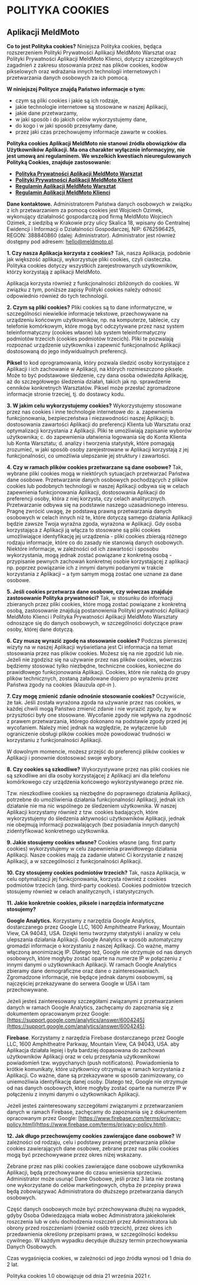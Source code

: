 # POLITYKA COOKIES

## Aplikacji MeldMoto

**Co to jest Polityka cookies?**
Niniejsza Polityka cookies, będąca rozszerzeniem Polityki Prywatności Aplikacji MeldMoto Warsztat oraz Polityki Prywatności Aplikacji MeldMoto Klienci, dotyczy szczegółowych zagadnień z zakresu stosowania przez nas plików cookies, kodów pikselowych oraz wdrażania innych technologii internetowych i przetwarzania danych osobowych za ich pomocą.

**W niniejszej Polityce znajdą Państwo informacje o tym:**
* czym są pliki cookies i jakie są ich rodzaje,
* jakie technologie internetowe są stosowane w naszej Aplikacji,
* jakie dane przetwarzamy,
* w jaki sposób i do jakich celów wykorzystujemy dane,
* do kogo i w jaki sposób przesyłamy dane,
* przez jaki czas przechowujemy informacje zawarte w cookies.

**Polityka cookies Aplikacji MeldMoto nie stanowi źródła obowiązków dla Użytkowników Aplikacji. Ma ona charakter wyłącznie informacyjny, nie jest umową ani regulaminem. We wszelkich kwestiach nieuregulowanych Polityką Cookies, znajduje zastosowanie:**

- [**Polityka Prywatności Aplikacji MeldMoto Warsztat** ](https://meldmoto.github.io/terms_and_conditions/docs_mobile_app/polityka-prywatnosci-warsztat)
-  [**Polityki Prywatności Aplikacji MeldMoto Klient**](https://meldmoto.github.io/terms_and_conditions/docs_mobile_app/polityka-prywatnosci-klient)
-  [**Regulamin Aplikacji MeldMoto Warsztat**](hhttps://meldmoto.github.io/terms_and_conditions/docs_mobile_app/regulamin-warsztat)
- [**Regulamin Aplikacji MeldMoto Klienci** ](https://meldmoto.github.io/terms_and_conditions/docs_mobile_app/regulamin-klient)

**Dane kontaktowe.**
Administratorem Państwa danych osobowych w związku z ich przetwarzaniem za pomocą cookies jest Wojciech Ozimek, wykonujący działalność gospodarczą pod firmą MeldMoto Wojciech Ozimek, z siedzibą w Krakowie przy ulicy Skalica 18, wpisany do Centralnej Ewidencji i Informacji o Działalności Gospodarczej, NIP: 6762596425, REGON: 388840860 (dalej: Administrator). Administrator jest również dostępny pod adresem: <hello@meldmoto.pl>.

**1. Czy nasza Aplikacja korzysta z cookies?**
Tak, nasza Aplikacja, podobnie jak większość aplikacji, wykorzystuje pliki cookies, czyli ciasteczka. Polityka cookies dotyczy wszystkich zarejestrowanych użytkowników, którzy korzystają z aplikacji MeldMoto.

Aplikacja korzysta również z funkcjonalności zbliżonych do cookies. W związku z tym, poniższe zapisy Polityki cookies należy odnosić odpowiednio również do tych technologii.

**2. Czym są pliki cookies?**
Pliki cookies są to dane informatyczne, w szczególności niewielkie informacje tekstowe, przechowywane na urządzeniu końcowym użytkowników, np. na komputerze, tablecie, czy telefonie komórkowym, które mogą być odczytywane przez nasz system teleinformatyczny (cookies własne) lub system teleinformatyczny podmiotów trzecich (cookies podmiotów trzecich). Pliki te pozwalają rozpoznać urządzenie użytkownika i zapewnić funkcjonalność Aplikacji dostosowaną do jego indywidualnych preferencji.

**Piksel** to kod oprogramowania, który pozwala śledzić osoby korzystające z Aplikacji i ich zachowanie w Aplikacji, na których rozmieszczono piksele. Może to być podstawowe śledzenie, czy dana osoba odwiedziła Aplikację, aż do szczegółowego śledzenia działań, takich jak np. sprawdzenie cenników konkretnych Warsztatów. Piksel może przesłać zgromadzone informacje stronie trzeciej, tj. do dostawcy kodu.

**3. W jakim celu wykorzystujemy cookies?**
Wykorzystujemy stosowane przez nas cookies i inne technologie internetowe do:
a. zapewnienia funkcjonowania, bezpieczeństwa i niezawodności naszej Aplikacji;
b. dostosowania zawartości Aplikacji do preferencji Klienta lub Warsztatu oraz optymalizacji korzystania z Aplikacji. Pliki te umożliwiają zapisanie wyborów użytkownika;
c. do zapewnienia ułatwienia logowania się do Konta Klienta lub Konta Warsztatu;
d. analizy i tworzenia statystyk, które pomagają zrozumieć, w jaki sposób osoby zarejestrowane w Aplikacji korzystają z jej funkcjonalności, co umożliwia ulepszanie jej struktury i zawartości.

**4. Czy w ramach plików cookies przetwarzane są dane osobowe?**
Tak, wybrane pliki cookies mogą w niektórych sytuacjach przetwarzać Państwa dane osobowe. Przetwarzanie danych osobowych pochodzących z plików cookies lub podobnych technologii w naszej Aplikacji odbywa się w celach zapewnienia funkcjonowania Aplikacji, dostosowania Aplikacji do preferencji osoby, która z niej korzysta, czy celach analitycznych. Przetwarzanie odbywa się na podstawie naszego uzasadnionego interesu. Pragnę zwrócić uwagę, że podstawą prawną przetwarzania danych osobowych w celach innych niż te, które dotyczą samego działania Aplikacji będzie zawsze Twoja wyraźna zgoda, wyrażona w Aplikacji.
Gdy osoba korzystająca z Aplikacji ją włącza to stosowane są pliki cookies umożliwiające identyfikację jej urządzenia - pliki cookies zbierają różnego rodzaju informacje, które co do zasady nie stanowią danych osobowych. Niektóre informacje, w zależności od ich zawartości i sposobu wykorzystania, mogą jednak zostać powiązane z konkretną osobą - przypisanie pewnych zachowań konkretnej osobie korzystającej z aplikacji np. poprzez powiązanie ich z innymi danymi podanymi w trakcie korzystania z Aplikacji – a tym samym mogą zostać one uznane za dane osobowe.

**5. Jeśli cookies przetwarza dane osobowe, czy wówczas znajduje zastosowanie Polityka prywatności?**
Tak, w stosunku do informacji zbieranych przez pliki cookies, które mogą zostać powiązane z konkretną osobą, zastosowanie znajdują postanowienia Polityki prywatności Aplikacji MeldMoto Klienci i Polityka Prywatności Aplikacji MeldMoto Warsztaty odnoszące się do danych osobowych, w szczególności dotyczące praw osoby, której dane dotyczą.

**6. Czy muszę wyrazić zgodę na stosowanie cookies?**
Podczas pierwszej wizyty na w naszej Aplikacji wyświetlana jest Ci informacja na temat stosowania przez nas plików cookies. Możesz się na nie zgodzić lub nie. Jeżeli nie zgodzisz się na używanie przez nas plików cookies, wówczas będziemy stosować tylko niezbędne, techniczne cookies, konieczne do prawidłowego funkcjonowania Aplikacji. Cookies, które nie należą do grupy plików technicznych, zostaną załadowane dopiero po wyrażeniu przez Państwa zgody na cookies (klauzula _opt-in_ ).

**7. Czy mogę zmienić zdanie odnośnie stosowanie cookies?**
Oczywiście, że tak. Jeśli została wyrażona zgoda na używanie przez nas cookies, w każdej chwili mogą Państwo zmienić zdanie i nie wyrazić zgody, by w przyszłości były one stosowane. Wycofanie zgody nie wpływa na zgodność z prawem przetwarzania, którego dokonano na podstawie zgody przed jej wycofaniem. Należy mieć jednak na względzie, że wyłączenie lub ograniczenie obsługi plików cookies może powodować trudności w korzystaniu z funkcjonalności Aplikacji.

W dowolnym momencie, możesz przejść do preferencji plików cookies w Aplikacji i ponownie dostosować swoje wybory.

**8. Czy cookies są szkodliwe?**
Wykorzystywane przez nas pliki cookies nie są szkodliwe ani dla osoby korzystającej z Aplikacji ani dla telefonu komórkowego czy urządzenia końcowego wykorzystywanego przez nie.

Tzw. nieszkodliwe cookies są niezbędne do poprawnego działania Aplikacji, potrzebne do umożliwienia działania funkcjonalności Aplikacji, jednak ich działanie nie ma nic wspólnego ze śledzeniem użytkownika. W naszej Aplikacji korzystamy również z tzw. cookies badających, które wykorzystujemy do śledzenia aktywności użytkowników Aplikacji, jednak nie obejmują informacji pozwalających (bez posiadania innych danych) zidentyfikować konkretnego użytkownika.

**9. Jakie stosujemy cookies własne?**
Cookies własne (ang. first party cookies) wykorzystujemy w celu zapewnienia prawidłowego działania Aplikacji. Nasze cookies mają za zadanie ułatwić Ci korzystanie z naszej Aplikacji, a w szczególności z funkcjonalności Aplikacji.

**10. Czy stosujemy cookies podmiotów trzecich?**
Tak, nasza Aplikacja, w celu optymalizacji jej funkcjonowania, korzysta również z cookies podmiotów trzecich (ang. third-party cookies). Cookies podmiotów trzecich stosujemy również w celach analitycznych, i statystycznych.

**11. Jakie konkretnie cookies, piksele i narzędzia informatyczne stosujemy?**

**Google Analytics.** Korzystamy z narzędzia Google Analytics, dostarczanego przez Google LLC, 1600 Amphitheatre Parkway, Mountain View, CA 94043, USA. Dzięki temu tworzymy statystyki i analizy w celu ulepszania działania Aplikacji. Google Analytics w sposób automatyczny gromadzi informacje o korzystaniu z naszej Aplikacji. Co ważne, mamy włączoną anonimizację IP. Dlatego też, Google nie otrzymuje od nas danych osobowych, które mogłyby zostać oparte na numerze IP w połączeniu z innymi danymi o użytkownikach Aplikacji.
W ramach Google Analytics zbieramy dane demograficzne oraz dane o zainteresowaniach. Zgromadzone informacje, nie będące jednak danymi osobowymi, są najczęściej przekazywane do serwera Google w USA i tam przechowywane.
 
Jeżeli jesteś zainteresowany szczegółami związanymi z przetwarzaniem danych w ramach Google Analytics, zachęcamy do zapoznania się z dokumentem opracowanym przez Google: [https://support.google.com/analytics/answer/6004245](https://support.google.com/analytics/answer/6004245).

**Firebase**. Korzystamy z narzędzia Firebase dostarczanego przez Google LLC, 1600 Amphitheatre Parkway, Mountain View, CA 94043, USA. aby Aplikacja działała lepiej i była bardziej dopasowana do zachowań użytkowników Aplikacji oraz w celu przesyłania użytkownikowi powiadomień tzw. wypychanych (push notificatons). Powiadomienia to krótkie komunikaty, które użytkownicy otrzymują w ramach korzystania z Aplikacji. Co ważne, dane są przekazywane w sposób zanimizowany, co uniemożliwia identyfikację danej osoby. Dlatego też, Google nie otrzymuje od nas danych osobowych, które mogłyby zostać oparte na numerze IP w połączeniu z innymi danymi o użytkownikach Aplikacji.

Jeżeli jesteś zainteresowany szczegółami związanymi z przetwarzaniem danych w ramach Firebase, zachęcamy do zapoznania się z dokumentem opracowanym przez Google:
[https://www.firebase.com/terms/privacy-policy.html](https://www.firebase.com/terms/privacy-policy.html).

**12. Jak długo przechowujemy cookies zawierające dane osobowe?**
W zależności od rodzaju, celu i podstawy prawnej przetwarzania plików cookies zawierających dane osobowe, zebrane przez nas pliki cookies mogą być przechowywane przez okres niżej wskazany.

Zebrane przez nas pliki cookies zawierające dane osobowe użytkownika Aplikacji, będą przechowywane do czasu wniesienia sprzeciwu. Administrator może usunąć Dane Osobowe, jeśli przez 3 lata nie zostaną one wykorzystane do celów marketingowych, chyba że przepisy prawa będą zobowiązywać Administratora do dłuższego przetwarzania danych osobowych.

Część danych osobowych może być przechowywana dłużej na wypadek, gdyby Osoba Odwiedzająca miała wobec Administratora jakiekolwiek roszczenia lub w celu dochodzenia roszczeń przez Administratora lub obrony przed roszczeniami (również osób trzecich), przez okres ich przedawnienia określony przepisami prawa, w szczególności kodeksu cywilnego.
W każdym wypadku decyduje dłuższy termin przechowywania Danych Osobowych.

Czas wygaśnięcia cookies, w zależności od jego źródła wynosi od 1 dnia do 2 lat.

Polityka cookies 1.0 obowiązuje od dnia 21 września 2021 r.

